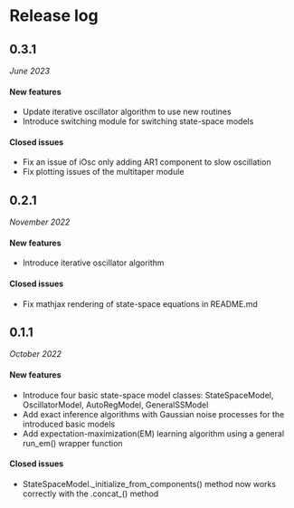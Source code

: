 # Release log

## 0.3.1
*June 2023*

#### New features

- Update iterative oscillator algorithm to use new routines
- Introduce switching module for switching state-space models

#### Closed issues

- Fix an issue of iOsc only adding AR1 component to slow oscillation
- Fix plotting issues of the multitaper module

## 0.2.1
*November 2022*

#### New features

- Introduce iterative oscillator algorithm

#### Closed issues

- Fix mathjax rendering of state-space equations in README.md

## 0.1.1
*October 2022*

#### New features

- Introduce four basic state-space model classes: StateSpaceModel, OscillatorModel, AutoRegModel, GeneralSSModel
- Add exact inference algorithms with Gaussian noise processes for the introduced basic models
- Add expectation-maximization(EM) learning algorithm using a general run_em() wrapper function

#### Closed issues

- StateSpaceModel.\_initialize_from_components() method now works correctly with the .concat\_() method
